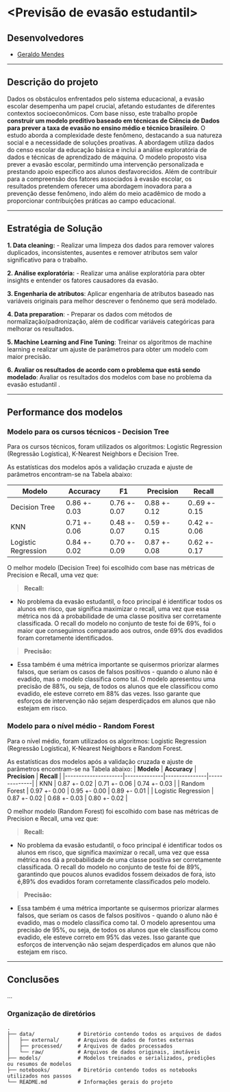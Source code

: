 
# <Previsão de evasão estudantil>

## Desenvolvedores
 - [Geraldo Mendes](https://github.com/Geraldomendes)

---

## Descrição do projeto
Dados os obstáculos enfrentados pelo sistema educacional, a evasão escolar
desempenha um papel crucial, afetando estudantes de diferentes contextos
socioeconômicos. Com base nisso, este trabalho propõe **construir um modelo
preditivo baseado em técnicas de Ciência de Dados para prever a taxa de evasão no
ensino médio e técnico brasileiro**. O estudo aborda a complexidade deste fenômeno,
destacando a sua natureza social e a necessidade de soluções proativas. A
abordagem utiliza dados do censo escolar da educação básica e inclui a análise
exploratória de dados e técnicas de aprendizado de máquina. O modelo proposto visa
prever a evasão escolar, permitindo uma intervenção personalizada e prestando
apoio específico aos alunos desfavorecidos. Além de contribuir para a compreensão
dos fatores associados à evasão escolar, os resultados pretendem oferecer uma
abordagem inovadora para a prevenção desse fenômeno, indo além do meio
acadêmico de modo a proporcionar contribuições práticas ao campo educacional.

--- 

## Estratégia de Solução

**1. Data cleaning:** - Realizar uma limpeza dos dados para remover valores duplicados, inconsistentes, ausentes e remover atributos sem valor significativo para o trabalho.

**2. Análise exploratória:** - Realizar uma análise exploratória para obter insights e entender os fatores causadores da evasão.

**3. Engenharia de atributos**: Aplicar engenharia de atributos baseado nas variáveis originais para melhor descrever o fenônemo que será modelado.

**4. Data preparation**: - Preparar os dados com métodos de normalização/padronização, além de codificar variáveis categóricas para melhorar os resultados.

**5. Machine Learning and Fine Tuning**: Treinar os algoritmos de machine learning e realizar um ajuste de parâmetros para obter um modelo com maior precisão.

**6. Avaliar os resultados de acordo com o problema que está sendo modelado**: Avaliar os resultados dos modelos com base no problema da evasão estudantil .

---

## Performance dos modelos

### Modelo para os cursos técnicos - Decision Tree

Para os cursos técnicos, foram utilizados os algoritmos: Logistic Regression (Regressão Logística), K-Nearest Neighbors e Decision Tree. 

As estatísticas dos modelos após a validação cruzada e ajuste de parâmetros encontram-se na Tabela abaixo:

| **Modelo**          | **Accuracy** | **F1**       | **Precision** | **Recall**    |
|---------------------|--------------|--------------|---------------|---------------|
| Decision Tree       | 0.86 +- 0.03 | 0.76 +- 0.07 | 0.88 +- 0.12  | 0..69 +- 0.15 |
| KNN                 | 0.71 +- 0.06 | 0.48 +- 0.07 | 0.59 +- 0.15  | 0.42 +- 0.06  |
| Logistic Regression | 0.84 +- 0.02 | 0.70 +- 0.09 | 0.87 +- 0.08  | 0.62 +- 0.17  |

O melhor modelo (Decision Tree) foi escolhido com base nas métricas de Precision e Recall, uma vez que:

> **Recall:**
-  No problema da evasão estudantil, o foco principal é identificar todos os alunos em risco, que significa maximizar o recall, uma vez que essa métrica nos dá a probabilidade de uma classe positiva ser corretamente classificada. O recall do modelo no conjunto de teste foi de 69%, foi o maior que conseguimos comparado aos outros, onde 69% dos evadidos foram corretamente identificados.

> **Precisão:**
- Essa também é uma métrica importante se quisermos priorizar alarmes falsos, que seriam os casos de falsos positivos - quando o aluno não é evadido, mas o modelo classifica como tal. O modelo apresentou uma precisão de 88%, ou seja, de todos os alunos que ele classificou como evadido, ele esteve correto em 88% das vezes. Isso garante que esforços de intervenção não sejam desperdiçados em alunos que não estejam em risco.

### Modelo para o nível médio - Random Forest

Para o nível médio, foram utilizados os algoritmos: Logistic Regression (Regressão Logística), K-Nearest Neighbors e Random Forest. 

As estatísticas dos modelos após a validação cruzada e ajuste de parâmetros encontram-se na Tabela abaixo:
| **Modelo**          | **Accuracy** | **Precision** | **Recall**   |
|---------------------|--------------|---------------|--------------|
| KNN                 | 0.87 +- 0.02 | 0.71 +- 0.06  | 0.74 +- 0.03 |
| Random Forest       | 0.97 +- 0.00 | 0.95 +- 0.00  | 0.89 +- 0.01 |
| Logistic Regression | 0.87 +- 0.02 | 0.68 +- 0.03  | 0.80 +- 0.02 |

O melhor modelo (Random Forest) foi escolhido com base nas métricas de Precision e Recall, uma vez que:

> **Recall:**
-  No problema da evasão estudantil, o foco principal é identificar todos os alunos em risco, que significa maximizar o recall, uma vez que essa métrica nos dá a probabilidade de uma classe positiva ser corretamente classificada. O recall do modelo no conjunto de teste foi de 89%, garantindo que poucos alunos evadidos fossem deixados de fora, isto é,89% dos evadidos foram corretamente classificados pelo modelo.

> **Precisão:**
- Essa também é uma métrica importante se quisermos priorizar alarmes falsos, que seriam os casos de falsos positivos - quando o aluno não é evadido, mas o modelo classifica como tal. O modelo apresentou uma precisão de 95%, ou seja, de todos os alunos que ele classificou como evadido, ele esteve correto em 95% das vezes. Isso garante que esforços de intervenção não sejam desperdiçados em alunos que não estejam em risco.

---
## Conclusões

... 

### Organização de diretórios


```
.
├── data/              # Diretório contendo todos os arquivos de dados
│   ├── external/      # Arquivos de dados de fontes externas
│   ├── processed/     # Arquivos de dados processados
│   └── raw/           # Arquivos de dados originais, imutáveis
├── models/            # Modelos treinados e serializados, predições ou resumos de modelos
├── notebooks/         # Diretório contendo todos os notebooks utilizados nos passos
└── README.md          # Informações gerais do projeto

```


